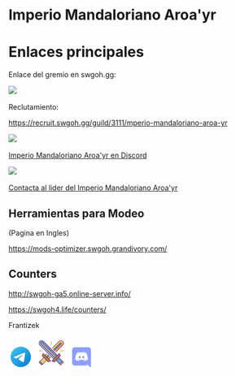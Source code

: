
# Imperio Mandaloriano Aroa'yr


# Enlaces principales

Enlace del gremio en swgoh.gg:

<a href="https://swgoh.gg/g/pTtJHHuYQcSMinxQXXZJgA/"><img src="https://img.shields.io/badge/swgoh%20gg-FF9800?style=for-the-badge&logo=dialogflow&logoColor=white" /></a>


Reclutamiento:

https://recruit.swgoh.gg/guild/3111/mperio-mandaloriano-aroa-yr


<a href="https://discord.gg/byFfAbP2"><img src="https://img.shields.io/badge/Discord-7289DA?style=for-the-badge&logo=discord&logoColor=white" /></a>

[Imperio Mandaloriano Aroa'yr en Discord](https://discord.gg/byFfAbP2)



<a href="https://t.me/ISRATHENEFILIM"><img src="https://img.shields.io/badge/Telegram-2CA5E0?style=for-the-badge&logo=telegram&logoColor=white" /></a>


[Contacta al lider del Imperio Mandaloriano Aroa'yr](https://t.me/ISRATHENEFILIM)


## Herramientas para Modeo

(Pagina en Ingles)

https://mods-optimizer.swgoh.grandivory.com/

## Counters

http://swgoh-ga5.online-server.info/

https://swgoh4.life/counters/




Frantizek


<a href="https://t.me/frantizek"><img src="images/icons8-telegram-48.png" /></a>
<a href="https://swgoh.gg/p/447693819/"><img src="images/icons8-swgoh-64.png" /></a>
<a href="https://discord.com/channels/@me/1120739028111728740"><img src="images/icons8-discord-48.png" /></a>